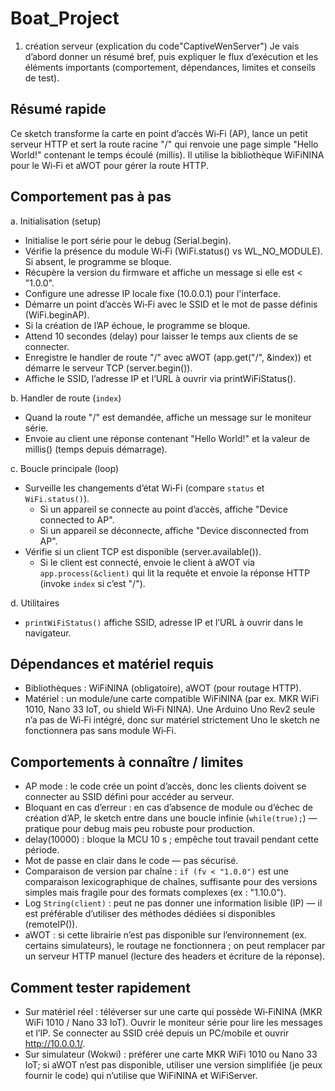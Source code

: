# Boat_Project
1. création serveur (explication du code"CaptiveWenServer")
    Je vais d’abord donner un résumé bref, puis expliquer le flux d’exécution et les éléments importants (comportement, dépendances, limites et conseils de test).

## Résumé rapide
Ce sketch transforme la carte en point d’accès Wi‑Fi (AP), lance un petit serveur HTTP et sert la route racine "/" qui renvoie une page simple "Hello World!" contenant le temps écoulé (millis). Il utilise la bibliothèque WiFiNINA pour le Wi‑Fi et aWOT pour gérer la route HTTP.

## Comportement pas à pas
a. Initialisation (setup)
   - Initialise le port série pour le debug (Serial.begin).
   - Vérifie la présence du module Wi‑Fi (WiFi.status() vs WL_NO_MODULE). Si absent, le programme se bloque.
   - Récupère la version du firmware et affiche un message si elle est < "1.0.0".
   - Configure une adresse IP locale fixe (10.0.0.1) pour l'interface.
   - Démarre un point d’accès Wi‑Fi avec le SSID et le mot de passe définis (WiFi.beginAP).
   - Si la création de l’AP échoue, le programme se bloque.
   - Attend 10 secondes (delay) pour laisser le temps aux clients de se connecter.
   - Enregistre le handler de route "/" avec aWOT (app.get("/", &index)) et démarre le serveur TCP (server.begin()).
   - Affiche le SSID, l’adresse IP et l’URL à ouvrir via printWiFiStatus().

b. Handler de route (`index`)
   - Quand la route "/" est demandée, affiche un message sur le moniteur série.
   - Envoie au client une réponse contenant "Hello World!" et la valeur de millis() (temps depuis démarrage).

c. Boucle principale (loop)
   - Surveille les changements d’état Wi‑Fi (compare `status` et `WiFi.status()`).
     - Si un appareil se connecte au point d’accès, affiche "Device connected to AP".
     - Si un appareil se déconnecte, affiche "Device disconnected from AP".
   - Vérifie si un client TCP est disponible (server.available()).
     - Si le client est connecté, envoie le client à aWOT via `app.process(&client)` qui lit la requête et envoie la réponse HTTP (invoke `index` si c’est "/").

d. Utilitaires
   - `printWiFiStatus()` affiche SSID, adresse IP et l’URL à ouvrir dans le navigateur.

## Dépendances et matériel requis
- Bibliothèques : WiFiNINA (obligatoire), aWOT (pour routage HTTP).
- Matériel : un module/une carte compatible WiFiNINA (par ex. MKR WiFi 1010, Nano 33 IoT, ou shield Wi‑Fi NINA). Une Arduino Uno Rev2 seule n’a pas de Wi‑Fi intégré, donc sur matériel strictement Uno le sketch ne fonctionnera pas sans module Wi‑Fi.

## Comportements à connaître / limites
- AP mode : le code crée un point d’accès, donc les clients doivent se connecter au SSID défini pour accéder au serveur.
- Bloquant en cas d’erreur : en cas d’absence de module ou d’échec de création d’AP, le sketch entre dans une boucle infinie (`while(true);`) — pratique pour debug mais peu robuste pour production.
- delay(10000) : bloque la MCU 10 s ; empêche tout travail pendant cette période.
- Mot de passe en clair dans le code — pas sécurisé.
- Comparaison de version par chaîne : `if (fv < "1.0.0")` est une comparaison lexicographique de chaînes, suffisante pour des versions simples mais fragile pour des formats complexes (ex : "1.10.0").
- Log `String(client)` : peut ne pas donner une information lisible (IP) — il est préférable d’utiliser des méthodes dédiées si disponibles (remoteIP()).
- aWOT : si cette librairie n’est pas disponible sur l’environnement (ex. certains simulateurs), le routage ne fonctionnera ; on peut remplacer par un serveur HTTP manuel (lecture des headers et écriture de la réponse).

## Comment tester rapidement
- Sur matériel réel : téléverser sur une carte qui possède Wi‑FiNINA (MKR WiFi 1010 / Nano 33 IoT). Ouvrir le moniteur série pour lire les messages et l’IP. Se connecter au SSID créé depuis un PC/mobile et ouvrir http://10.0.0.1/.
- Sur simulateur (Wokwi) : préférer une carte MKR WiFi 1010 ou Nano 33 IoT; si aWOT n’est pas disponible, utiliser une version simplifiée (je peux fournir le code) qui n’utilise que WiFiNINA et WiFiServer.



